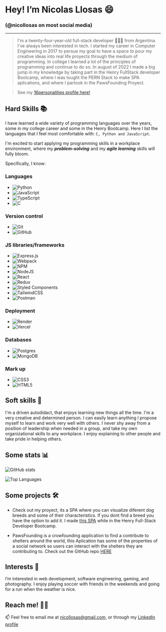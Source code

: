 
#  Hey! I’m Nicolas Llosas 😄

###  (@nicollosas on most social media)

---

> I'm a twenty-four-year-old full-stack developer 👨🏽‍💻 from Argentina. I've always been interested in tech. I started my career in Computer Engineering in 2017 to persue my goal to have a space to pour my creative ideas into real life proyects through the medium of programming. In college I learned a lot of the principles of programming and continue to do so. In august of 2022 I made a big jump in my knowledge by taking part in the Henry FullStack developer Bootcamp, where I was tought the PERN Stack to make SPA aplications, and where I partook in the PawsFounding Proyect.

> See my [16personalities profile here!](https://www.16personalities.com/profiles/078971bc5fdd6)

##  Hard Skills 📚

I have learned a wide variety of programming languages over the years, some in my college career and some in the Henry Bootcamp. Here I list the languages that I feel most comfortable with: `C, Python and JavaScript`.

I'm excited to start applying my programming skills in a workplace environment, where my ***problem-solving*** and my ***agile learning*** skills will fully bloom.

Specifically, I know:

###  Languages

- ![Python](https://img.shields.io/badge/python-3670A0?style=for-the-badge&logo=python&logoColor=ffdd54)
- ![JavaScript](https://img.shields.io/badge/javascript-%23323330.svg?style=for-the-badge&logo=javascript&logoColor=%23F7DF1E)
- ![TypeScript](https://img.shields.io/badge/typescript-%23007ACC.svg?style=for-the-badge&logo=typescript&logoColor=white)
- ![C](https://img.shields.io/badge/c-%2300599C.svg?style=for-the-badge&logo=c&logoColor=white)

###  Version control

- ![Git](https://img.shields.io/badge/git-%23F05033.svg?style=for-the-badge&logo=git&logoColor=white)
- ![GitHub](https://img.shields.io/badge/github-%23121011.svg?style=for-the-badge&logo=github&logoColor=white)

###  JS libraries/frameworks
- ![Express.js](https://img.shields.io/badge/express.js-%23404d59.svg?style=for-the-badge&logo=express&logoColor=%2361DAFB)
- ![Webpack](https://img.shields.io/badge/webpack-%238DD6F9.svg?style=for-the-badge&logo=webpack&logoColor=black)
- ![NPM](https://img.shields.io/badge/NPM-%23000000.svg?style=for-the-badge&logo=npm&logoColor=white)
- ![NodeJS](https://img.shields.io/badge/node.js-6DA55F?style=for-the-badge&logo=node.js&logoColor=white)
- ![React](https://img.shields.io/badge/react-%2320232a.svg?style=for-the-badge&logo=react&logoColor=%2361DAFB)
- ![Redux](https://img.shields.io/badge/redux-%23593d88.svg?style=for-the-badge&logo=redux&logoColor=white)
- ![Styled Components](https://img.shields.io/badge/styled--components-DB7093?style=for-the-badge&logo=styled-components&logoColor=white)
- ![TailwindCSS](https://img.shields.io/badge/tailwindcss-%2338B2AC.svg?style=for-the-badge&logo=tailwind-css&logoColor=white)
- ![Postman](https://img.shields.io/badge/Postman-FF6C37?style=for-the-badge&logo=postman&logoColor=white)

### Deployment 
- ![Render](https://img.shields.io/badge/Render-%46E3B7.svg?style=for-the-badge&logo=render&logoColor=white)
- ![Vercel](https://img.shields.io/badge/vercel-%23000000.svg?style=for-the-badge&logo=vercel&logoColor=white)

###  Databases
- ![Postgres](https://img.shields.io/badge/postgres-%23316192.svg?style=for-the-badge&logo=postgresql&logoColor=white)
- ![MongoDB](https://img.shields.io/badge/MongoDB-%234ea94b.svg?style=for-the-badge&logo=mongodb&logoColor=white)

###  Mark up
- ![CSS3](https://img.shields.io/badge/css3-%231572B6.svg?style=for-the-badge&logo=css3&logoColor=white)
- ![HTML5](https://img.shields.io/badge/html5-%23E34F26.svg?style=for-the-badge&logo=html5&logoColor=white)

##  Soft skills 🥳

I'm a driven autodidact, that enjoys learning new things all the time. I'm a very creative and determined person. I can easily learn anything I propose myself to learn and work very well with others. I never shy away from a position of leadership when needed in a group, and take my own organizational skills to any workplace. I enjoy explaining to other people and take pride in helping others.

##  Some stats 📊

![GitHub stats](https://github-readme-stats.vercel.app/api?username=nllosas)

![Top Languages](https://github-readme-stats.vercel.app/api/top-langs/?username=nllosas&layout=compact)

##  Some projects 🛠️

- Check out my proyect, its a SPA where you can visualize diferent dog breeds and some of their characteristics. If you dont find a breed you have the option to add it. I made [this SPA](https://github.com/nllosas/PI-Henry) while in the Henry Full-Stack Developer Bootcamp.

- PawsFounding is a crowfounding application to find a contribute to shelters around the world, this Aplication has some of the properties of a social network so users can interact with the shelters they are contributing to. Check out the GitHub repo [HERE](https://github.com/nllosas/PF-Henry) 

##  Interests 👀

I’m interested in web development, software engineering, gaming, and photography. I enjoy playing soccer with friends in the weekends and going for a run when the weather is nice.

##  Reach me! ✍🏽

📫 Feel free to email me at nicollosas@gmail.com, or through my [LinkedIn profile](https://www.linkedin.com/in/nico-llosas-fullstack-dev)
